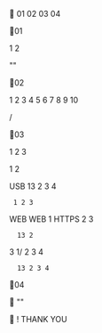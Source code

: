  




01  02  03  04 

01
 




 1 2 


 
 "" 


02
 



 1 2 3 4 5 6 7 8
9
10





  


  









  


   

/ 





 



03
 



 1  2 3 



 1  2  



   USB   13 2 3 4



 
  



     1 2 3



WEB WEB    1 HTTPS 2 3 



      13 2 



3   1/  2  3  4 



      13 2 3 4



       

04
 


""  
 
 


 !
THANK YOU

